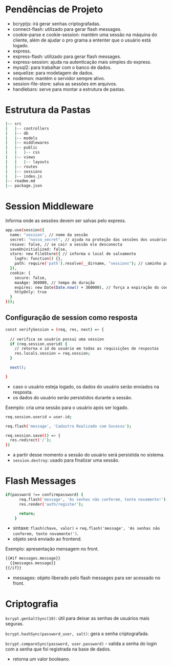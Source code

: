 # Pendências de Projeto

- bcryptjs: irá gerar senhas criptografadas.
- connect-flash: utilizado para gerar flash messages.
- cookie-parse e cookie-session: mantém uma sessão na máquina do cliente, além de ajudar o pro
  grama a ententer que o usuário está logado.
- express.
- express-flash: utilizado para gerar flash messages.
- express-session: ajuda na autenticação mais simples do express.
- mysql2: para trabalhar com o banco de dados.
- sequelize: para modelagem de dados.
- nodemon: mantém o servidor sempre ativo.
- session-file-store: salva as sessões em arquivos.
- handlebars: serve para montar a estrutura de pastas.

# Estrutura da Pastas

```bash
|-- src
|   |-- controllers
|   |-- db
|   |-- models
|   |-- middlewares
|   |-- public
|   |   |-- css
|   |-- views
|   |   |-- layouts
|   |-- routes
|   |-- sessions
|   |-- index.js
|-- readme.md
|-- package.json
```

# Session Middleware

Informa onde as sessões devem ser salvas pelo express.

```bash
app.use(session({
  name: "session", // nome da sessão
  secret: "nosso_secret", // ajuda na proteção das sessões dos usuários
  resave: false, // se cair a sessão ele desconecta
  saveUninitialized: false, 
  store: new FileStore({ // informa o local de salvamento
    logFn: function() {},
    path: require('path').resolve(__dirname, "sessions"); // caminho para pasta session
  }),
  cookie: {
    secure: false,
    maxAge: 360000, // tempo de duração
    expires: new Date(Date.now() + 360000), // força a expiração do cookie
    httpOnly: true
  }
}));
```

## Configuração de session como resposta

```bash
const verifySession = (req, res, next) => {
  
  // verifica se usuário possui uma session
  if (req.session.userid) {
    // retorna o id do usuário em todas as requisições de respostas
    res.locals.session = req.session;
  }

  next();

}
```
- caso o usuário esteja logado, os dados do usuário serão enviados na resposta.
- os dados do usuário serão persistidos durante a sessão.

Exemplo: cria uma sessão para o usuário após ser logado.

```bash
req.session.userid = user.id;

req.flash('message', 'Cadastro Realizado com Sucesso');

req.session.save(() => {
  res.redirect('/');
})
```
- a partir desse momento a sessão do usuário será persistida no sistema.
- `session.destroy`: usado para finalizar uma sessão.

# Flash Messages

```bash
if(password !== confirmpassword) {
      req.flash('message', 'As senhas não conferem, tente novamente!');
      res.render('auth/register');

      return;
    }
```
- sintaxe: `flash(chave, valor)` = `req.flash('message', 'As senhas não conferem, tente novamente!')`.
- objeto será enviado ao frontend.

Exemplo: apresentação mensagem no front.
```bash
{{#if messages.message}}
  {{messages.message}}
{{/if}}
```
- messages: objeto liberado pelo flash messages para ser acessado no front.

# Criptografia

`bcrypt.genSaltSync(10)`: útil para deixar as senhas de usuários mais seguras.

`bcrypt.hashSync(password_user, salt)`: gera a senha criptografada.

`bcrypt.compareSync(password, user.password)` - valida a senha do login com a senha que foi registrada
na base de dados.
- retorna um valor booleano.